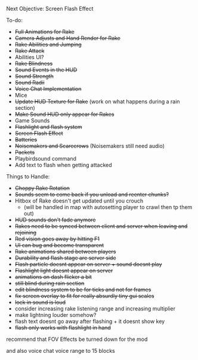 Next Objective:
Screen Flash Effect

To-do:
- ~~Full Animations for Rake~~
- ~~Camera Adjusts and Hand Render for Rake~~
- ~~Rake Abilities and Jumping~~
- ~~Rake Attack~~
- Abilities UI?
- ~~Rake Blindness~~
- ~~Sound Events in the HUD~~
- ~~Sound Strength~~
- ~~Sound Radii~~
- ~~Voice Chat Implementation~~
- Mice
- ~~Update HUD Texture for Rake~~ (work on what happens during a rain section)
- ~~Make Sound HUD only appear for Rakes~~
- Game Sounds
- ~~Flashlight and flash system~~
- ~~Screen Flash Effect~~
- ~~Batteries~~
- ~~Noisemakers and Scarecrows~~ (Noisemakers still need audio)
- ~~Packets~~
- Playbirdsound command
- Add text to flash when getting attacked


Things to Handle:
- ~~Choppy Rake Rotation~~
- ~~Sounds seem to come back if you unload and reenter chunks?~~
- Hitbox of Rake doesn't get updated until you crouch
  - (will be handled in map with autosetting player to crawl then tp them out)
- ~~HUD sounds don't fade anymore~~
- ~~Rakes need to be synced between client and server when leaving and rejoining~~
- ~~Red vision goes away by hitting F1~~
- ~~UI can bug and become transparent~~
- ~~Rake animations shared between players~~
- ~~Durability and flash stage are server side~~
- ~~Flash particle doesnt appear on server + sound doesnt play~~
- ~~Flashlight light doesnt appear on server~~
- ~~animations on dash flicker a bit~~
- ~~still blind during rain section~~
- ~~edit blindness system to be for ticks and not for frames~~
- ~~fix screen overlay to fit for really absurdly tiny gui scales~~
- ~~lock in sound is loud~~
- consider increasing rake listening range and increasing multiplier
- make lightning louder somehow?
- flash text doesnt go away after flashing + it doesnt show key
- ~~flash only works with flashlight in hand~~

recommend that FOV Effects be turned down for the mod 

and also voice chat voice range to 15 blocks